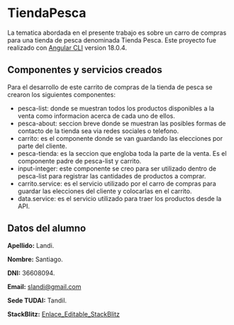 # TiendaPesca

La tematica abordada en el presente trabajo es sobre un carro de compras para una tienda de pesca denominada Tienda Pesca.
Este proyecto fue realizado con  [Angular CLI](https://github.com/angular/angular-cli) version 18.0.4.


## Componentes y servicios creados
Para el desarrollo de este carrito de compras de la tienda de pesca se crearon los siguientes componentes:

* pesca-list: donde se muestran todos los productos disponibles a la venta como informacion acerca de cada uno de ellos.
* pesca-about: seccion breve donde se muestran las posibles formas de contacto de la tienda sea via redes sociales o telefono.
* carrito: es el componente donde se van guardando las elecciones por parte del cliente.
* pesca-tienda: es la seccion que engloba toda la parte de la venta. Es el componente padre de pesca-list y carrito.
* input-integer: este componente se creo para ser utilizado dentro de pesca-list para registrar las cantidades de productos a comprar.
* carrito.service: es el servicio utilizado por el  carro de compras para guardar las elecciones del cliente y colocarlas en el carrito.
* data.service: es el servicio utilizado para traer los productos desde la API.


## Datos del alumno

**Apellido:** Landi.

**Nombre:** Santiago.

**DNI:** 36608094.

**Email:** slandi@gmail.com

**Sede TUDAI:** Tandil.

**StackBlitz:** [Enlace_Editable_StackBlitz](https://stackblitz.com/~/github.com/santiagoLandi/carroCompras-ANGULAR)
















